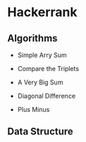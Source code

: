 # Hackerrank
## Algorithms

* Simple Arry Sum

* Compare the Triplets

* A Very Big Sum

* Diagonal Difference

* Plus Minus

## Data Structure
